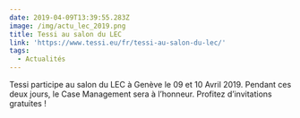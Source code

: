 ```yaml
---
date: 2019-04-09T13:39:55.283Z
image: /img/actu_lec_2019.png
title: Tessi au salon du LEC
link: 'https://www.tessi.eu/fr/tessi-au-salon-du-lec/'
tags:
  - Actualités
---
```

Tessi participe au salon du LEC à Genève le 09 et 10 Avril 2019. Pendant ces deux jours, le Case Management sera à l’honneur. Profitez d’invitations gratuites !
